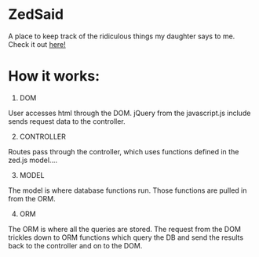 # ZedSaid
A place to keep track of the ridiculous things my daughter says to me. Check it out [here!](https://shielded-plains-71844.herokuapp.com/)

# How it works:

1. DOM

User accesses html through the DOM. jQuery from the javascript.js include sends request data to the controller.

2. CONTROLLER

Routes pass through the controller, which uses functions defined in the zed.js model....

3. MODEL

The model is where database functions run. Those functions are pulled in from the ORM.

4. ORM

The ORM is where all the queries are stored. The request from the DOM trickles down to ORM functions which query the DB and send the results back to the controller and on to the DOM.
